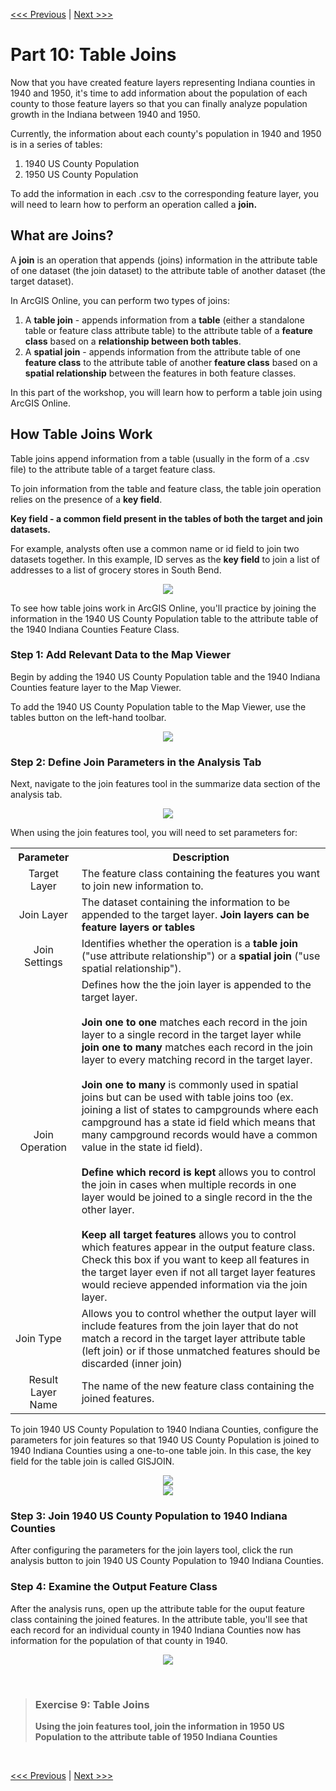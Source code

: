 [<<< Previous](i.md) | [Next >>>](k.md)  

# Part 10: Table Joins

Now that you have created feature layers representing Indiana counties in 1940 and 1950, it's time to add information about the population of each county to those feature layers so that you can finally analyze population growth in the Indiana between 1940 and 1950.

Currently, the information about each county's population in 1940 and 1950 is in a series of tables:
1. 1940 US County Population
2. 1950 US County Population

To add the information in each .csv to the corresponding feature layer, you will need to learn how to perform an operation called a **join.**

## What are Joins?

A **join** is an operation that appends (joins) information in the attribute table of one dataset (the join dataset) to the attribute table of another dataset (the target dataset).

In ArcGIS Online, you can perform two types of joins:
1. A **table join** - appends information from a **table** (either a standalone table or feature class attribute table) to the attribute table of a **feature class** based on a **relationship between both tables**.
2. A **spatial join** - appends information from the attribute table of one **feature class** to the attribute table of another **feature class** based on a **spatial relationship** between the features in both feature classes.

In this part of the workshop, you will learn how to perform a table join using ArcGIS Online.

## How Table Joins Work

Table joins append information from a table (usually in the form of a .csv file) to the attribute table of a target feature class.

To join information from the table and feature class, the table join operation relies on the presence of a **key field**.

**Key field - a common field present in the tables of both the target and join datasets.**

For example, analysts often use a common name or id field to join two datasets together. In this example, ID serves as the **key field** to join a list of addresses to a list of grocery stores in South Bend.

<p align="center">
  <img src="https://github.com/jacobmswisher/ArcGIS-Online-for-the-Digital-Humanist/blob/main/Sections/Images/Figure%2078.jpg">
</p>

To see how table joins work in ArcGIS Online, you'll practice by joining the information in the 1940 US County Population table to the attribute table of the 1940 Indiana Counties Feature Class.

### Step 1: Add Relevant Data to the Map Viewer

Begin by adding the 1940 US County Population table and the 1940 Indiana Counties feature layer to the Map Viewer.

To add the 1940 US County Population table to the Map Viewer, use the tables button on the left-hand toolbar.

<p align="center">
  <img src="https://github.com/jacobmswisher/ArcGIS-Online-for-the-Digital-Humanist/blob/main/Sections/Images/Figure%2079.jpg">
</p>

### Step 2: Define Join Parameters in the Analysis Tab

Next, navigate to the join features tool in the summarize data section of the analysis tab.

<p align="center">
  <img src="https://github.com/jacobmswisher/ArcGIS-Online-for-the-Digital-Humanist/blob/main/Sections/Images/Figure%2080.jpg">
</p>

When using the join features tool, you will need to set parameters for:

<table align="center">
  <tr>
    <th>Parameter</th>
    <th>Description</th>
  </tr>
  <tr>
    <td align="center">Target Layer</td>
    <td>The feature class containing the features you want to join new information to.</td>
  </tr>
  <tr>
    <td align="center">Join Layer</td>
    <td>The dataset containing the information to be appended to the target layer. <b>Join layers can be feature layers or tables</b></td>
  </tr>
  <tr>
    <td align="center">Join Settings</td>
    <td>Identifies whether the operation is a <b>table join</b> ("use attribute relationship") or a <b>spatial join</b> ("use spatial relationship").</td>
  </tr>
  <tr>
    <td align="center">Join Operation</td>
    <td>Defines how the the join layer is appended to the target layer.<br><br><b>Join one to one</b> matches each record in the join layer to a single record in the target layer while <b>join one to many</b> matches each record in the join layer to every matching record in the target layer.<br><br><b>Join one to many</b> is commonly used in spatial joins but can be used with table joins too (ex. joining a list of states to campgrounds where each campground has a state id field which means that many campground records would have a common value in the state id field).<br><br><b>Define which record is kept</b> allows you to control the join in cases when multiple records in one layer would be joined to a single record in the the other layer.<br><br><b>Keep all target features</b> allows you to control which features appear in the output feature class. Check this box if you want to keep all features in the target layer even if not all target layer features would recieve appended information via the join layer.</td>
  </tr>
  <tr>
    <td>Join Type</td>
    <td>Allows you to control whether the output layer will include features from the join layer that do not match a record in the target layer attribute table (left join) or if those unmatched features should be discarded (inner join)</td>
  </tr>
  <tr>
    <td align="center">Result Layer Name</td>
    <td>The name of the new feature class containing the joined features.</td>
  </tr>
</table>

To join 1940 US County Population to 1940 Indiana Counties, configure the parameters for join features so that 1940 US County Population is joined to 1940 Indiana Counties using a one-to-one table join. In this case, the key field for the table join is called GISJOIN. 

<p align="center">
  <img src="https://github.com/jacobmswisher/ArcGIS-Online-for-the-Digital-Humanist/blob/main/Sections/Images/Figure%2081.jpg">
  <br>
  <img src="https://github.com/jacobmswisher/ArcGIS-Online-for-the-Digital-Humanist/blob/main/Sections/Images/Figure%2082.jpg">
</p>

### Step 3: Join 1940 US County Population to 1940 Indiana Counties

After configuring the parameters for the join layers tool, click the run analysis button to join 1940 US County Population to 1940 Indiana Counties.

### Step 4: Examine the Output Feature Class

After the analysis runs, open up the attribute table for the ouput feature class containing the joined features. In the attribute table, you'll see that each record for an individual county in 1940 Indiana Counties now has information for the population of that county in 1940.

<p align="center">
  <img src="https://github.com/jacobmswisher/ArcGIS-Online-for-the-Digital-Humanist/blob/main/Sections/Images/Figure%2083.jpg">
</p>

<p>&nbsp;</p>

> ### Exercise 9: Table Joins
> 
> **Using the join features tool, join the information in 1950 US Population to the attribute table of 1950 Indiana Counties**

<p>&nbsp;</p>

[<<< Previous](i.md) | [Next >>>](k.md)  
